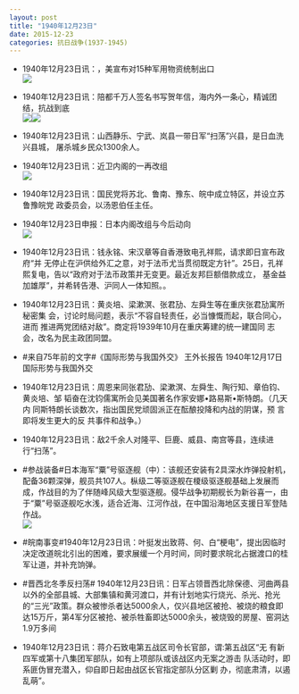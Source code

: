 ```yaml
---
layout: post
title: "1940年12月23日"
date: 2015-12-23
categories: 抗日战争(1937-1945)
---
```


<meta name="referrer" content="no-referrer" />

- 1940年12月23日讯：，美宣布对15种军用物资统制出口 <br/><img src="https://ww4.sinaimg.cn/large/aca367d8jw1eza0ffmqmej20at0br0tv.jpg" />

- 1940年12月23日讯：陪都千万人签名书写贺年信，海内外一条心，精诚团结，抗战到底 <br/><img src="https://ww1.sinaimg.cn/large/aca367d8jw1ez9yobdjiij20rw05vmyr.jpg" /><img src="https://ww2.sinaimg.cn/large/aca367d8jw1ez9yobz03pj20ba0650td.jpg" />

- 1940年12月23日讯：山西静乐、宁武、岚县一带日军“扫荡”兴县，是日血洗兴县城， 屠杀城乡民众1300余人。 

- 1940年12月23日讯：近卫内阁的一再改组 <br/><img src="https://ww1.sinaimg.cn/large/aca367d8jw1ez9wy8c06ij21230i810b.jpg" />

- 1940年12月23日讯：国民党将苏北、鲁南、豫东、皖中成立特区，并设立苏鲁豫皖党 政委员会，以汤恩伯任主任。 

- 1940年12月23日申报：日本内阁改组与今后动向 <br/><img src="https://ww1.sinaimg.cn/large/aca367d8jw1ez9v84o5o1j20pt0zaavm.jpg" />

- 1940年12月23日讯：钱永铭、宋汉章等自香港致电孔祥熙，请求即日宣布政府“并 无停止在沪供给外汇之意，对于法币尤当贯彻既定方针”。25日，孔祥 熙复电，告以“政府对于法币政策并无变更。最近友邦巨额借款成立， 基金益加雄厚”，并希转告港、沪同人一体知照。。 

- 1940年12月23日讯：黄炎培、梁漱溟、张君劢、左舜生等在重庆张君劢寓所秘密集 会，讨论时局问题，表示“不容自轻责任，必当慷慨而起，联合同心，进而 推进两党团结对敌”。商定将1939年10月在重庆筹建的统一建国同 志会，改名为民主政团同盟。 

- #来自75年前的文字#《国际形势与我国外交》 王外长报告 1940年12月17日 国际形势与我国外交 

- 1940年12月23日讯：周恩来同张君劢、梁漱溟、左舜生、陶行知、章伯钧、黄炎培、邹 韬奋在沈钧儒寓所会见美国著名作家安娜•路易斯•斯特朗。（几天内 同斯特朗长谈数次，指出国民党顽固派正在酝酿投降和内战的阴谋，预 言即将发生更大的反 共事件和战争。） 

- 1940年12月23日讯：敌2千余人对隆平、巨鹿、威县、南宫等县，连续进行“扫荡”。 

- #参战装备#日本海军“粟”号驱逐舰（中）：该舰还安装有2具深水炸弹投射机，配备36颗深弹，舰员共107人。枞级二等驱逐舰在榎级驱逐舰基础上发展而成，作战目的为了伴随峰风级大型驱逐舰。侵华战争初期舰长为新谷喜一，由于“粟”号驱逐舰吃水浅，适合近海、江河作战，在中国沿海地区支援日军登陆作战。 <br/><img src="https://ww2.sinaimg.cn/large/aca367d8jw1ez9d0w1lpgj20b405ajrq.jpg" />

- #皖南事变#1940年12月23日讯：叶挺发出致蒋、何、白“梗电”，提出因临时决定改道皖北引出的困难，要求展缓一个月时间，同时要求皖北占据渡口的桂军让道，并补充饷弹。 

- #晋西北冬季反扫荡# 1940年12月23日讯：日军占领晋西北除保德、河曲两县以外的全部县城、大部集镇和黄河渡口，并有计划地实行烧光、杀光、抢光的“三光”政策。群众被惨杀者达5000余人，仅兴县地区被抢、被烧的粮食即达15万斤，第4军分区被抢、被杀牲畜即达5000余头，被烧毁的房屋、窑洞达1.9万多间 

- 1940年12月23日讯：蒋介石致电第五战区司令长官部，谓:第五战区“无 有新四军或第十八集团军部队，如有上项部队或该战区内无案之游击 队活动时，即系匪伪冒充潜入，仰自即日起由战区长官指定部队分区剿 办，彻底肃清，以遏乱萌”。 


